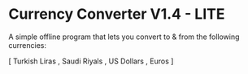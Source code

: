 # Currency Converter V1.4 - LITE
A simple offline program that lets you convert to & from the following currencies: 

[ Turkish Liras , Saudi Riyals ,  US Dollars , Euros ]
